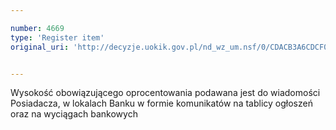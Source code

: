 ```yaml
---

number: 4669
type: 'Register item'
original_uri: 'http://decyzje.uokik.gov.pl/nd_wz_um.nsf/0/CDACB3A6CDCF0D5CC1257B7300317B1A?OpenDocument'


---
```


Wysokość obowiązującego oprocentowania podawana jest do wiadomości Posiadacza, w lokalach Banku w formie komunikatów na tablicy ogłoszeń oraz na wyciągach bankowych

